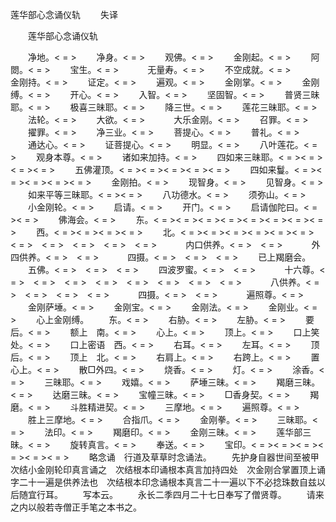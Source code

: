   莲华部心念诵仪轨
　　失译




　　莲华部心念诵仪轨

　　净地。< =  >
　　净身。< =  >
　　观佛。< =  >
　　金刚起。< =  >
　　阿閦。< =  >
　　宝生。< =  >　
　　无量寿。< =  >
　　不空成就。< =  >　
　　金刚持。< =  >
　　证定。< =  >
　　遍观。< =  >
　　金刚掌。< =  >
　　金刚缚。< =  >
　　开心。< =  >
　　入智。< =  >
　　坚固智。< =  >
　　普贤三昧耶。< =  >
　　极喜三昧耶。< =  >
　　降三世。< =  >
　　莲花三昧耶。< =  >
　　法轮。< =  >
　　大欲。< =  >　
　　大乐金刚。< =  >
　　召罪。< =  >
　　擢罪。< =  >
　　净三业。< =  >
　　菩提心。< =  >
　　普礼。< =  >
　　通达心。< =  >
　　证菩提心。< =  >
　　明显。< =  >
　　八叶莲花。< =  >
　　观身本尊。< =  >
　　诸如来加持。< =  >
　　四如来三昧耶。< =  >< =  >< =  >< =  >
　　五佛灌顶。< =  >< =  >< =  >< =  >< =  >
　　四如来鬘。< =  >< =  >< =  >< =  >< =  >
　　金刚拍。< =  >
　　现智身。< =  >
　　见智身。< =  >
　　如来平等三昧耶。< =  >< =  >
　　八功德水。< =  >
　　须弥山。< =  >
　　小金刚轮。< =  >
　　启请。< =  >
　　开门。< =  >
　　启请伽陀曰。< =  >< =  >
　　佛海会。< =  >
　　东。< =  >< =  >< =  >< =  >< =  >< =  >< =  >< =  >
　　西。< =  >< =  >< =  >< =  >
　　北。< =  >< =  >< =  >< =  >< =  >< =  >　< =  >　< =  >　< =  >　< =  >　< =  >　
　　内口供养。< =  >　< =  >　
　　外四供养。< =  >　< =  >　
　　四摄。< =  >　< =  >　< =  >
　　已上羯磨会。
　　五佛。< =  >　< =  >　< =  >
　　四波罗蜜。< =  >　< =  >　
　　十六尊。< =  >　< =  >　< =  >　< =  >　< =  >　< =  >　< =  >　< =  >　
　　八供养。< =  >　< =  >　< =  >　< =  >　
　　四摄。< =  >　< =  >　
　　遍照尊。< =  >
　　金刚萨埵。< =  >
　　金刚宝。< =  >
　　金刚法。< =  >
　　金刚业。< =  >
　　心上金刚缚。
　　东。< =  >
　　右胁。< =  >
　　左胁。< =  >
　　要后。< =  >
　　额上　南。< =  >
　　心上。< =  >
　　顶上。< =  >
　　口上笑处。< =  >
　　口上密语　西。< =  >
　　右耳。< =  >
　　左耳。< =  >
　　顶后。< =  >
　　顶上　北。< =  >
　　右肩上。< =  >
　　右跨上。< =  >
　　置心上。< =  >
　　散□外四。< =  >
　　烧香。< =  >
　　灯。< =  >
　　涂香。< =  >
　　三昧耶。< =  >
　　戏嬉。< =  >
　　萨埵三昧。< =  >
　　羯磨三昧。< =  >
　　达磨三昧。< =  >
　　宝幢三昧。< =  >
　　□香身契。< =  >
　　羯磨。< =  >
　　斗胜精进契。< =  >
　　三摩地。< =  >
　　遍照尊。< =  >
　　胜上三摩地。< =  >
　　合指爪。< =  >
　　金刚拳。< =  >
　　三昧耶。< =  >
　　法印。< =  >
　　羯磨印。< =  >
　　金刚三昧。< =  >
　　莲华部三昧。< =  >
　　旋转真言。< =  >
　　奉送。< =  >
　　宝印。< =  >< =  >< =  >< =  >< =  >< =  >
　　略念诵　行道及草草时念诵法。
　　先护身自器世间至被甲　次结小金刚轮印真言诵之　次结根本印诵根本真言加持四处　次金刚合掌置顶上诵字二十一遍是供养法也　次结根本印念诵根本真言二十一遍以下不必捻珠数自兹以后随宜行耳。
　　写本云。
　　永长二季四月二十七日奉写了僧贤尊。
　　请来之内以般若寺僧正手笔之本书之。

